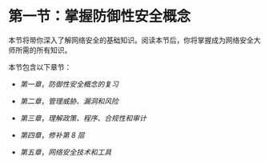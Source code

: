 # 第一节：掌握防御性安全概念

本节将带你深入了解网络安全的基础知识。阅读本节后，你将掌握成为网络安全大师所需的所有知识。

本节包含以下章节：

+   *第一章*，*防御性安全概念的复习*

+   *第二章*，*管理威胁、漏洞和风险*

+   *第三章*，*理解政策、程序、合规性和审计*

+   *第四章*，*修补第 8 层*

+   *第五章*，*网络安全技术和工具*
